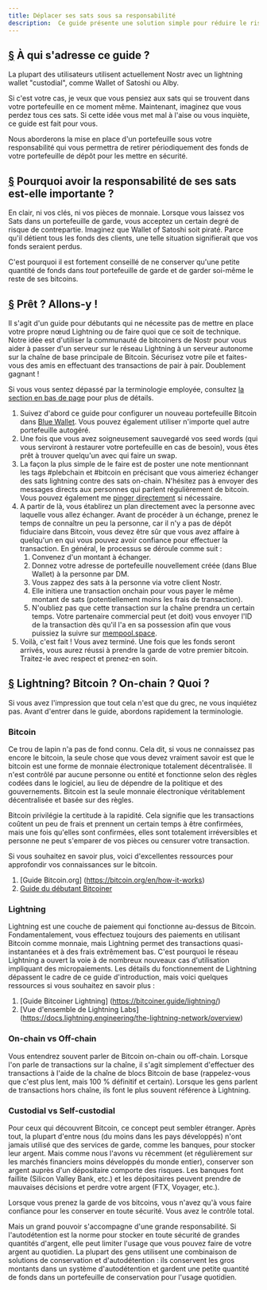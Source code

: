 ```yaml
---
title: Déplacer ses sats sous sa responsabilité
description:  Ce guide présente une solution simple pour réduire le risque de contrepartie en transférant les fonds vers un portefeuille sous votre responsabilité.
---
```


## [§](#who-is-this-guide-for) À qui s'adresse ce guide ?

La plupart des utilisateurs utilisent actuellement Nostr avec un lightning wallet "custodial", comme Wallet of Satoshi ou Alby.

Si c'est votre cas, je veux que vous pensiez aux sats qui se trouvent dans votre portefeuille en ce moment même. Maintenant, imaginez que vous perdez tous ces sats. Si cette idée vous met mal à l'aise ou vous inquiète, ce guide est fait pour vous.

Nous aborderons la mise en place d'un portefeuille sous votre responsabilité qui vous permettra de retirer périodiquement des fonds de votre portefeuille de dépôt pour les mettre en sécurité.

## [§](#why-is-self-custody-important) Pourquoi avoir la responsabilité de ses sats est-elle importante ?

En clair, ni vos clés, ni vos pièces de monnaie. Lorsque vous laissez vos Sats dans un portefeuille de garde, vous acceptez un certain degré de risque de contrepartie. Imaginez que Wallet of Satoshi soit piraté. Parce qu'il détient tous les fonds des clients, une telle situation signifierait que vos fonds seraient perdus.

C'est pourquoi il est fortement conseillé de ne conserver qu'une petite quantité de fonds dans _tout_ portefeuille de garde et de garder soi-même le reste de ses bitcoins.

## [§](#ready-lets-go) Prêt ? Allons-y !

Il s'agit d'un guide pour débutants qui ne nécessite pas de mettre en place votre propre nœud Lightning ou de faire quoi que ce soit de technique. Notre idée est d'utiliser la communauté de bitcoiners de Nostr pour vous aider à passer d'un serveur sur le réseau Lightning à un serveur autonome sur la chaîne de base principale de Bitcoin. Sécurisez votre pile et faites-vous des amis en effectuant des transactions de pair à pair. Doublement gagnant !

Si vous vous sentez dépassé par la terminologie employée, consultez [la section en bas de page](#lightning-bitcoin-on-chain-what) pour plus de détails.

1. Suivez d'abord ce guide pour configurer un nouveau portefeuille Bitcoin dans [Blue Wallet](https://bluewallet.io/docs/create-bitcoin-wallet/). Vous pouvez également utiliser n'importe quel autre portefeuille autogéré.
1. Une fois que vous avez soigneusement sauvegardé vos seed words (qui vous serviront à restaurer votre portefeuille en cas de besoin), vous êtes prêt à trouver quelqu'un avec qui faire un swap.
1. La façon la plus simple de le faire est de poster une note mentionnant les tags #plebchain et #bitcoin en précisant que vous aimeriez échanger des sats lightning contre des sats on-chain. N'hésitez pas à envoyer des messages directs aux personnes qui parlent régulièrement de bitcoin. Vous pouvez également me [pinger directement](https://primal.net/jeffg) si nécessaire.
1. A partir de là, vous établirez un plan directement avec la personne avec laquelle vous allez échanger. Avant de procéder à un échange, prenez le temps de connaître un peu la personne, car il n'y a pas de dépôt fiduciaire dans Bitcoin, vous devez être sûr que vous avez affaire à quelqu'un en qui vous pouvez avoir confiance pour effectuer la transaction. En général, le processus se déroule comme suit :
    1. Convenez d'un montant à échanger.
    1. Donnez votre adresse de portefeuille nouvellement créée (dans Blue Wallet) à la personne par DM.
    1. Vous zappez des sats à la personne via votre client Nostr.
    1. Elle initiera une transaction onchain pour vous payer le même montant de sats (potentiellement moins les frais de transaction).
    1. N'oubliez pas que cette transaction sur la chaîne prendra un certain temps. Votre partenaire commercial peut (et doit) vous envoyer l'ID de la transaction dès qu'il l'a en sa possession afin que vous puissiez la suivre sur [mempool.space](https://mempool.space).
1. Voilà, c'est fait ! Vous avez terminé. Une fois que les fonds seront arrivés, vous aurez réussi à prendre la garde de votre premier bitcoin. Traitez-le avec respect et prenez-en soin.

## [§](#lightning-bitcoin-on-chain-what) Lightning? Bitcoin ? On-chain ? Quoi ?

Si vous avez l'impression que tout cela n'est que du grec, ne vous inquiétez pas. Avant d'entrer dans le guide, abordons rapidement la terminologie.

### Bitcoin

Ce trou de lapin n'a pas de fond connu. Cela dit, si vous ne connaissez pas encore le bitcoin, la seule chose que vous devez vraiment savoir est que le bitcoin est une forme de monnaie électronique totalement décentralisée. Il n'est contrôlé par aucune personne ou entité et fonctionne selon des règles codées dans le logiciel, au lieu de dépendre de la politique et des gouvernements. Bitcoin est la seule monnaie électronique véritablement décentralisée et basée sur des règles.

Bitcoin privilégie la certitude à la rapidité. Cela signifie que les transactions coûtent un peu de frais et prennent un certain temps à être confirmées, mais une fois qu'elles sont confirmées, elles sont totalement irréversibles et personne ne peut s'emparer de vos pièces ou censurer votre transaction.

Si vous souhaitez en savoir plus, voici d'excellentes ressources pour approfondir vos connaissances sur le bitcoin.

1. [Guide Bitcoin.org] (https://bitcoin.org/en/how-it-works)
1. [Guide du débutant Bitcoiner](https://bitcoiner.guide/beginner/)

### Lightning

Lightning est une couche de paiement qui fonctionne au-dessus de Bitcoin. Fondamentalement, vous effectuez toujours des paiements en utilisant Bitcoin comme monnaie, mais Lightning permet des transactions quasi-instantanées et à des frais extrêmement bas. C'est pourquoi le réseau Lightning a ouvert la voie à de nombreux nouveaux cas d'utilisation impliquant des micropaiements. Les détails du fonctionnement de Lightning dépassent le cadre de ce guide d'introduction, mais voici quelques ressources si vous souhaitez en savoir plus :

1. [Guide Bitcoiner Lightning] (https://bitcoiner.guide/lightning/)
1. [Vue d'ensemble de Lightning Labs] (https://docs.lightning.engineering/the-lightning-network/overview)

### On-chain vs Off-chain

Vous entendrez souvent parler de Bitcoin on-chain ou off-chain. Lorsque l'on parle de transactions sur la chaîne, il s'agit simplement d'effectuer des transactions à l'aide de la chaîne de blocs Bitcoin de base (rappelez-vous que c'est plus lent, mais 100 % définitif et certain). Lorsque les gens parlent de transactions hors chaîne, ils font le plus souvent référence à Lightning.

### Custodial vs Self-custodial

Pour ceux qui découvrent Bitcoin, ce concept peut sembler étranger. Après tout, la plupart d'entre nous (du moins dans les pays développés) n'ont jamais utilisé que des services de garde, comme les banques, pour stocker leur argent. Mais comme nous l'avons vu récemment (et régulièrement sur les marchés financiers moins développés du monde entier), conserver son argent auprès d'un dépositaire comporte des risques. Les banques font faillite (Silicon Valley Bank, etc.) et les dépositaires peuvent prendre de mauvaises décisions et perdre votre argent (FTX, Voyager, etc.).

Lorsque vous prenez la garde de vos bitcoins, vous n'avez qu'à vous faire confiance pour les conserver en toute sécurité. Vous avez le contrôle total.

Mais un grand pouvoir s'accompagne d'une grande responsabilité. Si l'autodétention est la norme pour stocker en toute sécurité de grandes quantités d'argent, elle peut limiter l'usage que vous pouvez faire de votre argent au quotidien. La plupart des gens utilisent une combinaison de solutions de conservation et d'autodétention : ils conservent les gros montants dans un système d'autodétention et gardent une petite quantité de fonds dans un portefeuille de conservation pour l'usage quotidien.
